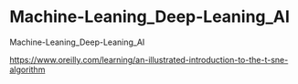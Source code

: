 # Machine-Leaning_Deep-Leaning_AI
Machine-Leaning_Deep-Leaning_AI


https://www.oreilly.com/learning/an-illustrated-introduction-to-the-t-sne-algorithm
